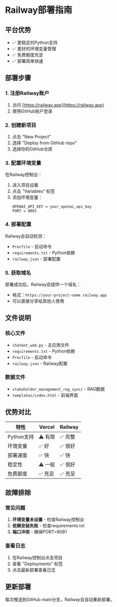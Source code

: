 # Railway部署指南

## 平台优势
- ✅ 更稳定的Python支持
- ✅ 更好的环境变量管理
- ✅ 免费额度充足
- ✅ 部署简单快速

## 部署步骤

### 1. 注册Railway账户
1. 访问 [https://railway.app](https://railway.app)
2. 使用GitHub账户登录

### 2. 创建新项目
1. 点击 "New Project"
2. 选择 "Deploy from GitHub repo"
3. 选择你的GitHub仓库

### 3. 配置环境变量
在Railway控制台：
1. 进入项目设置
2. 点击 "Variables" 标签
3. 添加环境变量：
   ```
   OPENAI_API_KEY = your_openai_api_key
   PORT = 8081
   ```

### 4. 部署配置
Railway会自动检测：
- `Procfile` - 启动命令
- `requirements.txt` - Python依赖
- `railway.json` - 部署配置

### 5. 获取域名
部署成功后，Railway会提供一个域名：
- 格式：`https://your-project-name.railway.app`
- 可以直接分享给其他人使用

## 文件说明

### 核心文件
- `chatbot_web.py` - 主应用文件
- `requirements.txt` - Python依赖
- `Procfile` - 启动命令
- `railway.json` - Railway配置

### 数据文件
- `stakeholder_management_rag_sync/` - RAG数据
- `templates/index.html` - 前端界面

## 优势对比

| 特性 | Vercel | Railway |
|------|--------|---------|
| Python支持 | ⚠️ 有限 | ✅ 完整 |
| 环境变量 | ✅ 好 | ✅ 很好 |
| 部署速度 | ✅ 快 | ✅ 快 |
| 稳定性 | ⚠️ 一般 | ✅ 很好 |
| 免费额度 | ✅ 充足 | ✅ 充足 |

## 故障排除

### 常见问题
1. **环境变量未设置** - 检查Railway控制台
2. **依赖安装失败** - 检查requirements.txt
3. **端口冲突** - 确保PORT=8081

### 查看日志
1. 在Railway控制台点击项目
2. 查看 "Deployments" 标签
3. 点击最新部署查看日志

## 更新部署
每次推送到GitHub main分支，Railway会自动重新部署。 